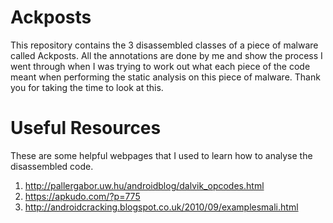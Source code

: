 # Ackposts
This repository contains the 3 disassembled classes of a piece of malware called Ackposts. All the annotations are done by me and show the process I went through when I was trying to work out what each piece of the code meant when performing the static analysis on this piece of malware. Thank you for taking the time to look at this.

# Useful Resources
These are some helpful webpages that I used to learn how to analyse the disassembled code.<br>
1. http://pallergabor.uw.hu/androidblog/dalvik_opcodes.html<br>
2. https://apkudo.com/?p=775<br>
3. http://androidcracking.blogspot.co.uk/2010/09/examplesmali.html


